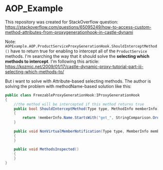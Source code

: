 # AOP_Example
This repository was created for StackOverflow question: https://stackoverflow.com/questions/65095249/how-to-access-custom-method-attributes-from-proxygenerationhook-in-castle-dynami

Note: `AOPExample.AOP.ProductServiceProxyGenerationHook.ShouldInterceptMethod()` have to return true for enabling to intercept all of the `ProductService` methods. 
I'm searching the way that it should solve the **selecting which methods to intercept**. I'm following this article: https://kozmic.net/2009/01/17/castle-dynamic-proxy-tutorial-part-iii-selecting-which-methods-to/

But i want to solve with Attribute-based selecting methods. The author is solving the problem with methodName-based solution like this:
```C#
public class FreezableProxyGenerationHook:IProxyGenerationHook
{
    //the method will be intercepted if this method returns true
    public bool ShouldInterceptMethod(Type type, MethodInfo memberInfo)
    {
        return !memberInfo.Name.StartsWith("get_", StringComparison.Ordinal);
    }
  
    public void NonVirtualMemberNotification(Type type, MemberInfo memberInfo)
    {
    }
  
    public void MethodsInspected()
    {
    }
}
```

